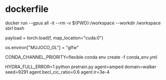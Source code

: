 # dockerfile

docker run --gpus all -it --rm -v ${PWD}:/workspace --workdir /workspace sbrl bash   


payload = torch.load(f, map_location="cuda:0")


os.environ["MUJOCO_GL"] = "glfw"


CONDA_CHANNEL_PRIORITY=flexible conda env create -f conda_env.yml


HYDRA_FULL_ERROR=1 python pretrain.py agent=amped domain=walker seed=9291 agent.becl_cic_ratio=0.6 agent.lr=3e-4
